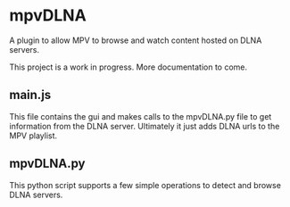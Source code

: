 # mpvDLNA
A plugin to allow MPV to browse and watch content hosted on DLNA servers.

This project is a work in progress. More documentation to come.

## main.js
This file contains the gui and makes calls to the mpvDLNA.py file to get information from the DLNA server. Ultimately it just adds DLNA urls to the MPV playlist.

## mpvDLNA.py
This python script supports a few simple operations to detect and browse DLNA servers.

